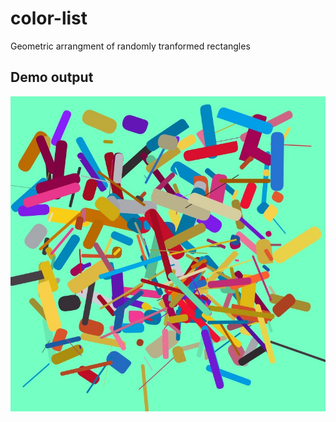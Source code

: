 # color-list
Geometric arrangment of randomly tranformed rectangles

## Demo output
![356](documentation/356.jpg)
